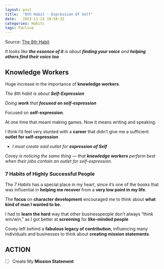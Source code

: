 ```yaml
---
layout: post
title:  "8th Habit - Expression Of Self"
date:   2023-11-22 18:58:32 
categories: Habits
tags: Pavlina
---
```

Source: [The 8th Habit](https://stevepavlina.com/blog/2005/02/the-8th-habit/)

*It looks like **the essence of it** is about **finding your voice** and **helping others find their voice too***

## Knowledge Workers

Huge increase in the importance of **knowledge workers**.

*The 8th habit is about **Self-Expression***

*Doing **work** that **focused on self-expression***

Focused on **self-expression**. 

At one time that meant making games. 
Now it means writing and speaking. 

I think I’d feel very stunted with a **career** that didn’t give me a sufficient **outlet for self-expression** 
- *I must create said outlet for **expression of Self***

*Covey is noticing the same thing — that **knowledge workers** perform best when their jobs contain an outlet for self-expression.*

### 7 Habits of Highly Successful People

The _7 Habits_ has a special place in my heart, since it’s one of the books that was influential in **helping me recover** from a **very low point in my life**. 

The **focus** on **character development** encouraged me to think about **what kind of man I wanted to be.**

I had to **learn the hard** way that other businesspeople don’t always “think win/win,” as I got better at **screening** for **like-minded people**

Covey left behind a **fabulous legacy of contribution**, influencing many individuals and businesses to think about **creating mission statements**.
## ACTION
- [ ] Create My **Mission Statement** 